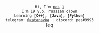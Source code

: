 <p align="center">
  <samp><sub><p1>
    Hi, I'm <a href="https://github.com/shenanidog">pes</a> 👋<br>
    I'm 19 y.o. russian clown<br>
    Learning <strong>[C++], [Java], [Python]</strong><br>
    telegram: <a href="https://tg.me/katanayka">@katanayka</a> | discord: pes#9993<br>
  </sub></samp>[eq</p1>
</p>
